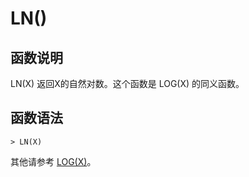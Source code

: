# **LN()**

## **函数说明**

LN(X) 返回X的自然对数。这个函数是 LOG(X) 的同义函数。

## **函数语法**

```
> LN(X)
```

其他请参考 [LOG(X)](log.md)。

